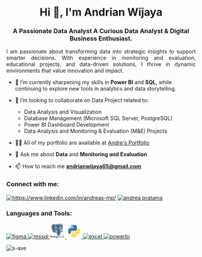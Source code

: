 <h1 align="center">Hi 👋, I'm Andrian Wijaya</h1>
<h3 align="center">A Passionate Data Analyst A Curious Data Analyst & Digital Business Enthusiast. </h3>

<p align="justify">I am passionate about transforming data into strategic insights to support smarter decisions. With experience in monitoring and evaluation, educational projects, and data-driven solutions, I thrive in dynamic environments that value innovation and impact.</p>

- 🌱 I’m currently sharpening my skills in **Power BI** and **SQL**, while continuing to explore new tools in analytics and data storytelling.

- 👯 I’m looking to collaborate on Data Project related to:
  - Data Analysis and Visualization
  - Database Management (Microsoft SQL Server, PostgreSQL)
  - Power BI Dashboard Development
  - Data Analysis and Monitoring & Evaluation (M&E) Projects

- 👨‍💻 All of my portfolio are available at [Andre's Portfolio](https://drive.google.com/file/d/1LAsUENFnXO7-bxZGZqAyAb4HX4vlK8W_/view?usp=drive_link)

- 💬 Ask me about **Data** and **Monitoring and Evaluation**

- 📫 How to reach me **andrianwijaya65@gmail.com**

<h3 align="left">Connect with me:</h3>
<p align="left">
<a href="linkedin.com/in/andrianwi/" target="_blank"><img align="center" src="https://raw.githubusercontent.com/rahuldkjain/github-profile-readme-generator/master/src/images/icons/Social/linked-in-alt.svg" alt="https://www.linkedin.com/in/andreas-mp/" height="30" width="40" /></a>
<a href="https://www.hackerrank.com/profile/Riezu" target="_blank"><img align="center" src="https://raw.githubusercontent.com/rahuldkjain/github-profile-readme-generator/master/src/images/icons/Social/hackerrank.svg" alt="andrea pratama" height="30" width="40" /></a>

<h3 align="left">Languages and Tools:</h3>
<p align="left">
  <a href="https://www.figma.com/" target="_blank" rel="noreferrer">
    <img src="https://www.vectorlogo.zone/logos/figma/figma-icon.svg" alt="figma" width="40" height="40"/>
  </a>
  <a href="https://www.microsoft.com/en-us/sql-server" target="_blank" rel="noreferrer">
    <img src="https://www.svgrepo.com/show/303229/microsoft-sql-server-logo.svg" alt="mssql" width="40" height="40"/>
  </a>
  <a href="https://www.postgresql.org" target="_blank" rel="noreferrer">
    <img src="https://raw.githubusercontent.com/devicons/devicon/master/icons/postgresql/postgresql-original-wordmark.svg" alt="postgresql" width="40" height="40"/>
  </a>
  <a href="https://www.python.org" target="_blank" rel="noreferrer">
    <img src="https://raw.githubusercontent.com/devicons/devicon/master/icons/python/python-original.svg" alt="python" width="40" height="40"/>
  </a>
  <a href="https://www.microsoft.com/en-us/microsoft-365/excel" target="_blank" rel="noreferrer">
    <img src="https://img.icons8.com/color/452/microsoft-excel-2019--v1.png" alt="excel" width="40" height="40"/>
  </a>
  <a href="https://powerbi.microsoft.com/" target="_blank" rel="noreferrer">
    <img src="https://upload.wikimedia.org/wikipedia/commons/c/cf/New_Power_BI_Logo.svg" alt="powerbi" width="40" height="40"/>
  </a>
</p>

<p><img align="justify" src="https://github-readme-streak-stats.herokuapp.com/?user=s-ave&" alt="s-ave" /></p>
